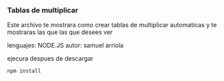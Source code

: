 ### Tablas de multiplicar

Este archivo te mostrara como crear tablas de multiplicar automaticas y te mostraras las que las que desees ver

lenguajes: NODE.JS 
autor: samuel arriola 

ejecura despues de descargar 

```
npm install
```
